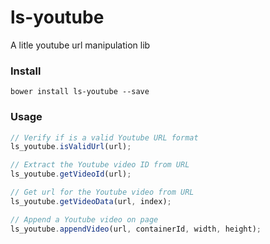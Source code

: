 # ls-youtube
A litle youtube url manipulation lib

### Install

`bower install ls-youtube --save`

### Usage

```javascript
// Verify if is a valid Youtube URL format
ls_youtube.isValidUrl(url);

// Extract the Youtube video ID from URL
ls_youtube.getVideoId(url);

// Get url for the Youtube video from URL
ls_youtube.getVideoData(url, index);

// Append a Youtube video on page
ls_youtube.appendVideo(url, containerId, width, height);
```
